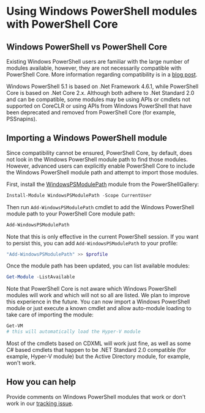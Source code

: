 # Using Windows PowerShell modules with PowerShell Core

## Windows PowerShell vs PowerShell Core

Existing Windows PowerShell users are familiar with the large number of modules available, however, they are not necessarily compatible with PowerShell Core.
More information regarding compatibility is in a [blog post](https://devblogs.microsoft.com/powershell/powershell-6-0-roadmap-coreclr-backwards-compatibility-and-more/).

Windows PowerShell 5.1 is based on .Net Framework 4.6.1, while PowerShell Core is based on .Net Core 2.x.
Although both adhere to .Net Standard 2.0 and can be compatible, some modules may be using APIs or cmdlets not supported on CoreCLR or using APIs from Windows PowerShell that have been deprecated and removed from PowerShell Core (for example, PSSnapins).

## Importing a Windows PowerShell module

Since compatibility cannot be ensured, PowerShell Core, by default, does not look in the Windows PowerShell module path to find those modules.
However, advanced users can explicitly enable PowerShell Core to include the Windows PowerShell module path and attempt to import those modules.

First, install the [WindowsPSModulePath](https://www.powershellgallery.com/packages/WindowsPSModulePath) module from the PowerShellGallery:

```powershell
Install-Module WindowsPSModulePath -Scope CurrentUser
```

Then run `Add-WindowsPSModulePath` cmdlet to add the Windows PowerShell module path to your PowerShell Core module path:

```powershell
Add-WindowsPSModulePath
```

Note that this is only effective in the current PowerShell session.
If you want to persist this, you can add `Add-WindowsPSModulePath` to your profile:

```powershell
"Add-WindowsPSModulePath" >> $profile
```

Once the module path has been updated, you can list available modules:

```powershell
Get-Module -ListAvailable
```

Note that PowerShell Core is not aware which Windows PowerShell modules will work and which will not so all are listed.
We plan to improve this experience in the future.
You can now import a Windows PowerShell module or just execute a known cmdlet and allow auto-module loading to take care of importing the module:

```powershell
Get-VM
# this will automatically load the Hyper-V module
```

Most of the cmdlets based on CDXML will work just fine, as well as some C# based cmdlets that happen to be .NET Standard 2.0 compatible (for example, Hyper-V module) but the Active Directory module, for example, won't work.

## How you can help

Provide comments on Windows PowerShell modules that work or don't work in our [tracking issue](https://github.com/PowerShell/PowerShell/issues/4062).
